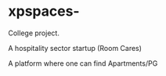 # xpspaces-

College project.

A hospitality sector startup (Room Cares)

A platform where one can find Apartments/PG 
